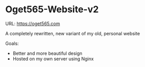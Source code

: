 # Oget565-Website-v2
URL: https://oget565.com

A completely rewritten, new variant of my old, personal website

Goals:
  - Better and more beautiful design
  - Hosted on my own server using Nginx
